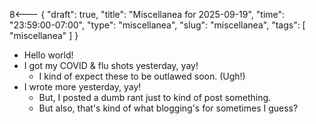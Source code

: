 8<--- { "draft": true, "title": "Miscellanea for 2025-09-19", "time": "23:59:00-07:00", "type": "miscellanea", "slug": "miscellanea", "tags": [ "miscellanea" ] }

- Hello world!
- I got my COVID & flu shots yesterday, yay!
	- I kind of expect these to be outlawed soon. (Ugh!)
- I wrote more yesterday, yay!
	- But, I posted a dumb rant just to kind of post something.
	- But also, that's kind of what blogging's for sometimes I guess?
